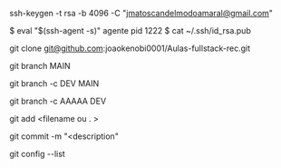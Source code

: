 ssh-keygen -t rsa -b 4096 -C "jmatoscandelmodoamaral@gmail.com"

$ eval "$(ssh-agent -s)"
agente pid 1222
$ cat ~/.ssh/id_rsa.pub

git clone git@github.com:joaokenobi0001/Aulas-fullstack-rec.git

git branch MAIN

git branch -c DEV MAIN

git branch -c AAAAA DEV

git add <filename ou . >

git commit -m "<description"

git config --list